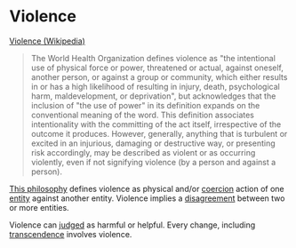 # Violence

<a href="http://en.wikipedia.org/wiki/Violence" target="_blank">Violence (Wikipedia)</a>

> The World Health Organization defines violence as "the intentional use of physical force or power, threatened or actual, against oneself, another person, or against a group or community, which either results in or has a high likelihood of resulting in injury, death, psychological harm, maldevelopment, or deprivation", but acknowledges that the inclusion of "the use of power" in its definition expands on the conventional meaning of the word. This definition associates intentionality with the committing of the act itself, irrespective of the outcome it produces. However, generally, anything that is turbulent or excited in an injurious, damaging or destructive way, or presenting risk accordingly, may be described as violent or as occurring violently, even if not signifying violence (by a person and against a person).

[This philosophy](./this-philosophy.md) defines violence as physical and/or [coercion](./coercion.md) action of one [entity](./entity.md) against another entity. Violence implies a [disagreement](./disagree.md) between two or more entities.

Violence can [judged](./judgement.md) as harmful or helpful. Every change, including [transcendence](./transcendence.md) involves violence.
